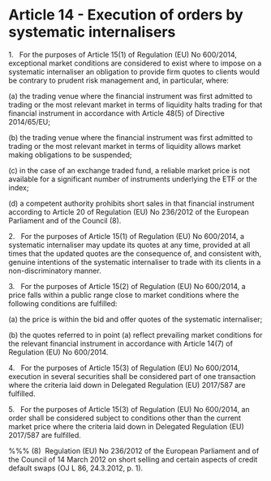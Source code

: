 # Article 14 - Execution of orders by systematic internalisers


1.   For the purposes of Article 15(1) of Regulation (EU) No 600/2014, exceptional market conditions are considered to exist where to impose on a systematic internaliser an obligation to provide firm quotes to clients would be contrary to prudent risk management and, in particular, where:

(a) the trading venue where the financial instrument was first admitted to trading or the most relevant market in terms of liquidity halts trading for that financial instrument in accordance with Article 48(5) of Directive 2014/65/EU;

(b) the trading venue where the financial instrument was first admitted to trading or the most relevant market in terms of liquidity allows market making obligations to be suspended;

(c) in the case of an exchange traded fund, a reliable market price is not available for a significant number of instruments underlying the ETF or the index;

(d) a competent authority prohibits short sales in that financial instrument according to Article 20 of Regulation (EU) No 236/2012 of the European Parliament and of the Council (8).

2.   For the purposes of Article 15(1) of Regulation (EU) No 600/2014, a systematic internaliser may update its quotes at any time, provided at all times that the updated quotes are the consequence of, and consistent with, genuine intentions of the systematic internaliser to trade with its clients in a non-discriminatory manner.

3.   For the purposes of Article 15(2) of Regulation (EU) No 600/2014, a price falls within a public range close to market conditions where the following conditions are fulfilled:

(a) the price is within the bid and offer quotes of the systematic internaliser;

(b) the quotes referred to in point (a) reflect prevailing market conditions for the relevant financial instrument in accordance with Article 14(7) of Regulation (EU) No 600/2014.

4.   For the purposes of Article 15(3) of Regulation (EU) No 600/2014, execution in several securities shall be considered part of one transaction where the criteria laid down in Delegated Regulation (EU) 2017/587 are fulfilled.

5.   For the purposes of Article 15(3) of Regulation (EU) No 600/2014, an order shall be considered subject to conditions other than the current market price where the criteria laid down in Delegated Regulation (EU) 2017/587 are fulfilled.

%%% (8)  Regulation (EU) No 236/2012 of the European Parliament and of the Council of 14 March 2012 on short selling and certain aspects of credit default swaps (OJ L 86, 24.3.2012, p. 1).
